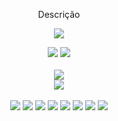 <p align="center">Descrição<p>
    <div align="center">
      <img src="https://img.shields.io/github/followers/1ELShiroe.svg?style=social&label=Follow&maxAge=2592000">
    </div>
</p>

<div align="center">
      <img href="https://discord.com/invite/w7B5nKB" src="https://img.shields.io/badge/ELShiroe%236819-%237289DA.svg?style=for-the-badge&logo=discord&logoColor=white">
      <img href="https://discord.com/invite/w7B5nKB" src="https://img.shields.io/discord/816679663568683079?label=Comunidade%20&logo=Discord&colorB=5865F2&style=for-the-badge&logoColor=white">
</div> 
&nbsp;
<div align="center">
      <img src="https://github-readme-stats.vercel.app/api?username=1ELShiroe&show_icons=true&theme=radical&count_private=true&include_all_commits=true">
</div>
<div align="center">
      <img src="https://github-readme-streak-stats.herokuapp.com/?user=1ELShiroe&theme=radical&include_all_commits=true&count_private=true">
</div>
&nbsp;
<div align="center">
      <img src="https://img.shields.io/badge/node.js-%2343853D.svg?style=for-the-badge&logo=node.js&logoColor=white"> <img src="https://img.shields.io/badge/JavaScript-F7DF1E?style=for-the-badge&logo=javascript&logoColor=black"> <img src="https://img.shields.io/badge/html5-%23E34F26.svg?style=for-the-badge&logo=html5&logoColor=white"> <img src="https://img.shields.io/badge/MongoDB-%234ea94b.svg?style=for-the-badge&logo=mongodb&logoColor=white"> <img src="https://img.shields.io/badge/Visual_Studio_Code-0078D4?style=for-the-badge&logo=visual%20studio%20code&logoColor=white"> <img src="https://img.shields.io/badge/NPM-%23000000.svg?style=for-the-badge&logo=npm&logoColor=white"> <img src="https://img.shields.io/badge/CSS3-1572B6?style=for-the-badge&logo=css3&logoColor=white"> <img src="[https://img.shields.io/badge/CSS3-1572B6?style=for-the-badge&logo=css3&logoColor=white](https://img.shields.io/badge/Flutter-%2302569B.svg?style=for-the-badge&logo=Flutter&logoColor=white)">

</div>
